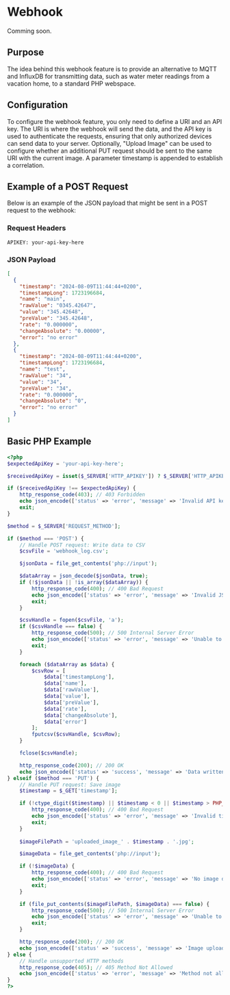 # Webhook

Comming soon.

## Purpose

The idea behind this webhook feature is to provide an alternative to MQTT and InfluxDB for transmitting data, such as water meter readings from a vacation home, to a standard PHP webspace.

## Configuration

To configure the webhook feature, you only need to define a URI and an API key. The URI is where the webhook will send the data, and the API key is used to authenticate the requests, ensuring that only authorized devices can send data to your server.
Optionally, "Upload Image" can be used to configure whether an additional PUT request should be sent to the same URI with the current image.
A parameter timestamp is appended to establish a correlation.

## Example of a POST Request

Below is an example of the JSON payload that might be sent in a POST request to the webhook:

### Request Headers

```http
APIKEY: your-api-key-here
```

### JSON Payload

```json
[
  {
    "timestamp": "2024-08-09T11:44:44+0200",
    "timestampLong": 1723196684,
    "name": "main",
    "rawValue": "0345.42647",
    "value": "345.42648",
    "preValue": "345.42648",
    "rate": "0.000000",
    "changeAbsolute": "0.00000",
    "error": "no error"
  },
  {
    "timestamp": "2024-08-09T11:44:44+0200",
    "timestampLong": 1723196684,
    "name": "test",
    "rawValue": "34",
    "value": "34",
    "preValue": "34",
    "rate": "0.000000",
    "changeAbsolute": "0",
    "error": "no error"
  }
]
```

## Basic PHP Example


```PHP
<?php
$expectedApiKey = 'your-api-key-here';

$receivedApiKey = isset($_SERVER['HTTP_APIKEY']) ? $_SERVER['HTTP_APIKEY'] : '';

if ($receivedApiKey !== $expectedApiKey) {
    http_response_code(403); // 403 Forbidden
    echo json_encode(['status' => 'error', 'message' => 'Invalid API key']);
    exit;
}

$method = $_SERVER['REQUEST_METHOD'];

if ($method === 'POST') {
    // Handle POST request: Write data to CSV
    $csvFile = 'webhook_log.csv';

    $jsonData = file_get_contents('php://input');

    $dataArray = json_decode($jsonData, true);
    if (!$jsonData || !is_array($dataArray)) {
        http_response_code(400); // 400 Bad Request
        echo json_encode(['status' => 'error', 'message' => 'Invalid JSON data']);
        exit;
    }

    $csvHandle = fopen($csvFile, 'a');
    if ($csvHandle === false) {
        http_response_code(500); // 500 Internal Server Error
        echo json_encode(['status' => 'error', 'message' => 'Unable to open CSV file']);
        exit;
    }

    foreach ($dataArray as $data) {
        $csvRow = [
            $data['timestampLong'], 
            $data['name'], 
            $data['rawValue'], 
            $data['value'], 
            $data['preValue'], 
            $data['rate'], 
            $data['changeAbsolute'], 
            $data['error']
        ];
        fputcsv($csvHandle, $csvRow);
    }

    fclose($csvHandle);

    http_response_code(200); // 200 OK
    echo json_encode(['status' => 'success', 'message' => 'Data written to CSV file']);
} elseif ($method === 'PUT') {
	// Handle PUT request: Save image
	$timestamp = $_GET['timestamp'];

    if (!ctype_digit($timestamp) || $timestamp < 0 || $timestamp > PHP_INT_MAX) {
        http_response_code(400); // 400 Bad Request
        echo json_encode(['status' => 'error', 'message' => 'Invalid timestamp']);
        exit;
    }
	
    $imageFilePath = 'uploaded_image_' . $timestamp . '.jpg';

    $imageData = file_get_contents('php://input');

    if (!$imageData) {
        http_response_code(400); // 400 Bad Request
        echo json_encode(['status' => 'error', 'message' => 'No image data received']);
        exit;
    }

    if (file_put_contents($imageFilePath, $imageData) === false) {
        http_response_code(500); // 500 Internal Server Error
        echo json_encode(['status' => 'error', 'message' => 'Unable to save the image']);
        exit;
    }

    http_response_code(200); // 200 OK
    echo json_encode(['status' => 'success', 'message' => 'Image uploaded successfully']);
} else {
    // Handle unsupported HTTP methods
    http_response_code(405); // 405 Method Not Allowed
    echo json_encode(['status' => 'error', 'message' => 'Method not allowed']);
}
?>
```
